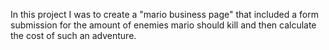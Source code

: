 In this project I was to create a "mario business page" that included a form submission for the amount of enemies mario should kill and then calculate the cost of such an adventure.